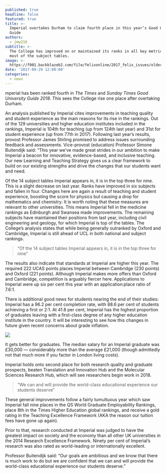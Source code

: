 ```yaml
---
published: true
headline: false
featured: true
title: >-
  Imperial overtakes Durham to claim fourth place in this year’s Good University
  Guide
authors:
  - jmw216
subtitle: >-
  The College has improved on or maintained its ranks in all key metrics and
  most of the subject tables.
image: >-
  https://f001.backblazeb2.com/file/felixonline/2017_felix_issues/older_issues/1669_news_white_city.jpg
date: '2017-09-29 12:00:00'
categories:
  - news
---
```

mperial has been ranked fourth in _The Times_ and _Sunday Times Good University Guide 2018_. This sees the College rise one place after overtaking Durham.

An analysis published by Imperial cites improvements in teaching quality and student experience as the main reasons for its rise in the rankings. Out of the 129 universities and higher education institutes included in the rankings, Imperial is 104th for teaching (up from 124th last year) and 31st for student experience (up from 77th in 2017). Following last year’s results, provost Professor James  Stirling promised to  address issues surrounding feedback and assessments. Vice-provost (education) Professor Simone Buitendijk said: “This year we’ve made great strides in our ambition to make Imperial a beacon for innovative, evidence-based, and inclusive teaching. Our new Learning and Teaching Strategy gives us a clear framework to build on our existing strengths and drive the changes that our students want and need.

Of the 14 subject tables Imperial appears in, it is in the top three for nine. This is a slight decrease on last year. Ranks have improved in six subjects and fallen in four. Changes here are again a result of teaching and student experience, boosting the score for physics but causing a drop for mathematics and chemistry. It is worth noting that these measures are relevant to other universities. This means Imperial fell in the medicine rankings as Edinburgh and Swansea made improvements. The remaining subjects have maintained their positions from last year, including civil engineering and geology, for which Imperial is top of the tables. The College’s analysis states that while being generally outranked by Oxford and Cambridge, Imperial is still ahead of UCL in both national and subject rankings.

> “Of the 14 subject tables Imperial appears in, it is in the top three for nine”

The results also indicate that standards at Imperial are higher this year. The required 222 UCAS points places Imperial between Cambridge (230 points) and Oxford (221 points). Although Imperial makes more offers than Oxford and Cambridge, competition is arguably fiercer here. Applications to Imperial were up six per cent this year with an application:place ratio of 7.6:1.

There is additional good news for students nearing the end of their studies: Imperial has a 96.2 per cent completion rate, with 88.6 per cent of students achieving a first or 2:1. At 41.8 per cent, Imperial has the highest proportion of graduates leaving with a first-class degree of any higher education institute in the country. It will be interesting to see how this changes in future given recent concerns about grade inflation.

![](https://f001.backblazeb2.com/file/felixonline/2017_felix_issues/older_issues/1669_news_table.png)

It gets better for graduates. The median salary for an Imperial graduate was £30,000 — considerably more than the average £21,000 (though admittedly not that much more if you factor in London living costs).

Imperial holds onto second place for both research quality and graduate prospects, beaten Translation and Innovation Hub and the Molecular Sciences Research Hub, which will see researchers begin work in 2018.

> “We can and will provide the world-class educational experience our students deserve”

These general improvements follow a fairly tumultuous year which saw Imperial fall nine places in the QS World Graduate Employability Rankings, place 8th in the Times Higher Education global rankings, and receive a gold rating in the Teaching Excellence Framework (AKA the reason our tuition fees have gone up again).

Prior to that, research conducted at Imperial was judged to have the greatest impact on society and the economy than all other UK universities in the 2014 Research Excellence Framework. Ninety per cent of Imperial’s research was also rated as world-leading or internationally excellent.

Professor Buitendijk said: “Our goals are ambitious and we know that there is much work to do but we are confident that we can and will provide the world-class educational experience our students deserve.”